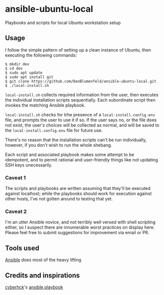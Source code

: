 # ansible-ubuntu-local
Playbooks and scripts for local Ubuntu workstation setup

## Usage
I follow the simple pattern of setting up a clean instance of Ubuntu, then executing the following commands:
```
$ mkdir dev
$ cd dev
$ sudo apt update
$ sudo apt install git
$ git clone https://github.com/DanBlumenfeld/ansible-ubuntu-local.git
$ ./local-install.sh
```

`local-install.sh` collects required information from the user, then executes the individual installation scripts sequentially.
Each subordinate script then invokes the matching Ansible playbook.

`local-install.sh` checks for trhe presence of a `local-install.config.env` file, and prompts the user to use it if so. 
If the user says no, or the file does not exist, the user's choices will be collected as normal, and will be saved to the `local-install.config.env` file for future use.

There's no reason that the installation scripts can't be run individually, however, if you don't wish to run the whole shebang.

Each script and associated playbook makes some attempt to be idempotent, and to permit rational and user-friendly things like not updating SSH keys unecessarily.

### Caveat 1
The scripts and playbooks are written assuming that they'll be executed against localhost; while the playbooks should work for execution against other hosts, I've not gotten around to testing that yet.
### Caveat 2
I'm an utter Ansible novice, and not terribly well versed with shell scripting either, so I suspect there are innumerable worst practices on display here. Please feel free to submit suggestions for improvement via email or PR.

## Tools used
[Ansible](https://www.ansible.com/) does most of the heavy lifting

## Credits and inspirations
[cyberhck](https://github.com/cyberhck)'s [ansible playbook](https://github.com/cyberhck/ansible-ubuntu)

